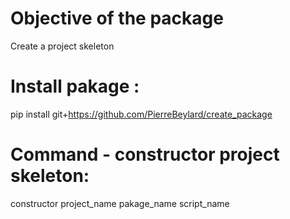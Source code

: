# Objective of the package 
Create a project skeleton

# Install pakage : 
pip install git+https://github.com/PierreBeylard/create_package

# Command - constructor project skeleton: 
constructor project_name pakage_name script_name

